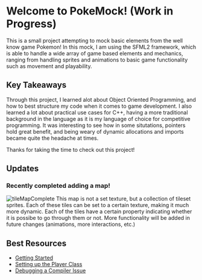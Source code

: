 # Welcome to PokeMock! (Work in Progress)
This is a small project attempting to mock basic elements from the well know game Pokemon! In this mock, I am using the SFML2 framework, which is able to handle a wide array of game based elements and mechanics, ranging from handling sprites and animations to basic game functionality such as movement and playability.

## Key Takeaways
Through this project, I learned alot about Object Oriented Programming, and how to best structure my code when it comes to game development. I also learned a lot about practical use cases for C++, having a more traditional background in the language as it is my language of choice for competitive programming. It was interesting to see how in some situtations, pointers hold great benefit, and being weary of dynamic allocations and imports became quite the headache at times.

Thanks for taking the time to check out this project!

## Updates

### Recently completed adding a map!
![tileMapComplete](https://github.com/yukiCodesStuff/pokemon_mock/assets/143112158/d6360e7b-540a-4f85-a8fa-eaf745d5b828)
This map is not a set texture, but a collection of tileset sprites. Each of these tiles can be set to a certain texture, making it much more dynamic. Each of the tiles have a certain property indicating whether it is possibe to go through them or not. More functionality will be added in future changes (animations, more interactions, etc.)

## Best Resources
- [Getting Started](https://www.sfml-dev.org/tutorials/2.6/start-vc.php)
- [Setting up the Player Class](https://www.youtube.com/watch?v=qlpQu2btYC4&list=PL6xSOsbVA1eb_QqMTTcql_3PdOiE928up&index=22)
- [Debugging a Compiler Issue](https://en.sfml-dev.org/forums/index.php?topic=20008.0)

